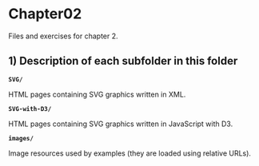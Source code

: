 # Chapter02

Files and exercises for chapter 2.

## 1) Description of each subfolder in this folder

__`SVG/`__

HTML pages containing SVG graphics written in XML.

__`SVG-with-D3/`__

HTML pages containing SVG graphics written in JavaScript with D3.

__`images/`__

Image resources used by examples (they are loaded using relative URLs).


